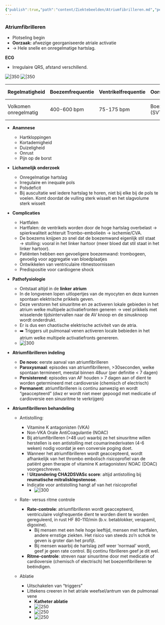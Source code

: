 ```yaml
---
{"publish":true,"path":"content/Ziektebeelden/Atriumfibrilleren.md","permalink":"/content/ziektebeelden/atriumfibrilleren/","title":"Atriumfibrilleren","tags":["Ziektebeeld","Cardiologie","Hartritmestoornis/Tachycardie"]}
---
```



### Atriumfibrilleren
-   Plotseling begin
-   **Oorzaak:** afwezige georganiseerde atriale activatie
-   → Hele snelle en onregelmatige hartslag.

**ECG**
- Irregulaire QRS, afstand verschillend.

![|350](https://i.imgur.com/mU27FFW.png)
![|350](https://i.imgur.com/68EzTIm.png)

| Regelmatigheid | Boezemfrequentie | Ventrikelfrequentie | Oorsprong | P-top | Effect adenosine |
| --- | --- | --- | --- | --- | --- |
| Volkomen onregelmatig | 400-600 bpm | 75-175 bpm | Boezems (SVT) | Afwezig | Vertraagt; onregelmatigheid blijft |

- **Anamnese** 
    -   Hartkloppingen
    -   Kortademigheid
    -   Duizeligheid
    -   Onrust
    -   Pijn op de borst
- **Lichamelijk onderzoek**
    -   Onregelmatige hartslag
    -   Irregulaire en inequale pols
    -   Polsdeficit
    -   Bij auscultatie wel iedere hartslag te horen, niet bij elke bij de pols te voelen. Komt doordat de vulling sterk wisselt en het slagvolume sterk wisselt
-   **Complicaties**
    - Hartfalen
    - Hartfalen: de ventrikels worden door de hoge hartslag overbelast → spierkwaliteit achteruit Trombo-embolieën → ischemie/CVA.
    - De boezems knijpen zo snel dat de boezemwand eigenlijk stil staat → stolling: vooral in het linker hartoor (meer bloed dat stil staat in het linker hartoor).
    - Patiënten hebben een gevoeligere boezemwand: trombogeen, gevoelig voor aggregatie van bloedplaatjes
    -   Ontwikkelen van ventriculaire ritmestoornissen
    -   Predispositie voor cardiogene shock
-   **Pathofysiologie**
    - Ontstaat altijd in de **linker** **atrium**
    - In de longvenen lopen uitlopertjes van de myocyten en deze kunnen spontaan elektrische prikkels geven.
    - Deze verstoren het sinusritme en ze activeren lokale gebieden in het atrium welke multipele activatiefronten generen → veel prikkels met wisselende tijdsintervallen naar de AV knoop en de sinusknoop wordt onderdrukt.
    - Er is dus een chaotische elektrische activiteit van de atria.  
    - ➡️ Triggers uit pulmonaal venen activeren locale bebieden in het atrium welke multipele activatiefronts genereren.
    - ![|300](https://i.imgur.com/CSNM0UH.png)

-   **Atriumfibrilleren indeling**
    - **De novo:** eerste aanval van atriumfibrilleren
    - **Paroxysmaal**: episodes van atriumfibrilleren, >30seconden, welke spontaan termineert, meestal binnen 48uur (per definitie < 7 dagen)
    - **Persisterend**: episodes van AF houden > 7 dagen aan of dient te worden getermineerd met cardioversie (chemisch of electrisch)
    - **Permanent**: atriumfibrilleren is continu aanwezig en wordt “geaccepteerd” (dwz er wordt niet meer gepoogd met medicatie of cardioversie een sinusritme te verkrijgen)

- **Atriumfibrilleren behandeling**
	-   Antistolling:
	    - Vitamine K antagonisten (VKA)
	    - Non-VKA Orale AntiCoagulantie (NOAC)
	    - Bij atriumfibrilleren (>48 uur) waarbij ze het sinusritme willen herstellen is een antistolling met coumarinederivaten (4-6 weken) nodig voordat je een conversie poging doet.
	    - Wanneer het atriumfibrilleren wordt geaccepteerd, wordt afhankelijk van het thrombo embolisch risicoprofiel van de patiënt geen therapie of vitamine K antagonisten/ NOAC (DOAC) voorgeschreven.
	    - ! **Uitzondering CHA2DSVASc score**: altijd antistolling bij **reumatische mitralisklepstenose**.
	    - Indicatie voor antistolling hangt af van het risicoprofiel
	        - ![|300](https://i.imgur.com/lMqxJNc.png)
	-   Rate- versus ritme controle
	    
	    -   **Rate-controle**: atriumfibrilleren wordt geaccepteerd, ventriculaire volgfrequentie dient te worden dient te worden gereguleerd, in rust HF 80-110/min (b.v. betablokker, verapamil, digoxine).
	        -   Bij mensen met een hele hoge leeftijd, mensen met hartfalen, andere ernstige ziekten. Het risico van steeds zo’n schok te geven is groter dan het profijt.
	        -   Bij mensen waarbij de hartslag zelf weer ‘normaal’ wordt, geef je geen rate control. Bij continu fibrilleren geef je dit wel.
	    -   **Ritme-controle**: streven naar sinusritme door met medicatie of cardioversie (chemisch of electrisch) het boezemfibrilleren te beëindigen.
	-   Ablatie
	    -   Uitschakelen van “triggers”
	    -   Littekens creeren in het atriale weefsel/antrum van de pulmonaal vene
	        - **Katheter ablatie**
	        - ![|250](https://i.imgur.com/odPIb1q.png)
	        - ![|250](https://i.imgur.com/C6nj46s.png)
	        - ![|250](https://i.imgur.com/aQRVpci.png)